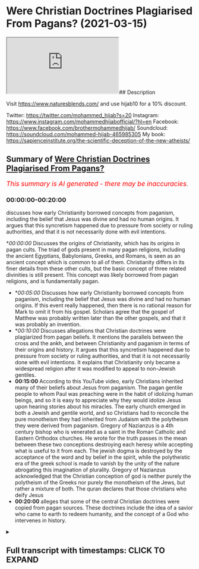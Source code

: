 # Were Christian Doctrines Plagiarised From Pagans? (2021-03-15)

<iframe loading='lazy' allow='autoplay' src='https://www.youtube.com/embed/Y_etzz56iW0'></iframe>## Description

Visit https://www.naturesblends.com/ and use hijab10 for a 10% discount. 

Twitter: https://twitter.com/mohammed_hijab?s=20
Instagram: https://www.instagram.com/mohammedhijabofficial/?hl=en
Facebook: https://www.facebook.com/brothermohammedhijab/
Soundcloud: https://soundcloud.com/mohammed-hijab-465985305
My book: https://sapienceinstitute.org/the-scientific-deception-of-the-new-atheists/

## Summary of [Were Christian Doctrines Plagiarised From Pagans?](https://www.youtube.com/watch?v=Y_etzz56iW0)


*<span style="color:red; font-size:125%">This summary is AI generated - there may be inaccuracies</span>. [](/)*

### <a onclick="modifyYTiframeseektime('0')">00:00:00-00:20:00</a>

 discusses how early Christianity borrowed concepts from paganism, including the belief that Jesus was divine and had no human origins. It argues that this syncretism happened due to pressure from society or ruling authorities, and that it is not necessarily done with evil intentions.

**<a onclick="modifyYTiframeseektime('0')">00:00:00</a>* Discusses the origins of Christianity, which has its origins in pagan cults. The triad of gods present in many pagan religions, including the ancient Egyptians, Babylonians, Greeks, and Romans, is seen as an ancient concept which is common to all of them. Christianity differs in its finer details from these other cults, but the basic concept of three related divinities is still present. This concept was likely borrowed from pagan religions, and is fundamentally pagan.
* **<a onclick="modifyYTiframeseektime('300')">00:05:00</a>* Discusses how early Christianity borrowed concepts from paganism, including the belief that Jesus was divine and had no human origins. If this event really happened, then there is no rational reason for Mark to omit it from his gospel. Scholars agree that the gospel of Matthew was probably written later than the other gospels, and that it was probably an invention.
* **<a onclick="modifyYTiframeseektime('600')">00:10:00</a>* Discusses allegations that Christian doctrines were plagiarized from pagan beliefs. It mentions the parallels between the cross and the ankh, and between Christianity and paganism in terms of their origins and history. It argues that this syncretism happened due to pressure from society or ruling authorities, and that it is not necessarily done with evil intentions. It explains that Christianity only became a widespread religion after it was modified to appeal to non-Jewish gentiles.
* **<a onclick="modifyYTiframeseektime('900')">00:15:00</a>** According to this YouTube video, early Christians inherited many of their beliefs about Jesus from paganism. The pagan gentile people to whom Paul was preaching were in the habit of idolizing human beings, and so it is easy to appreciate why they would idolize Jesus upon hearing stories about his miracles. The early church emerged in both a Jewish and gentile world, and so Christians had to reconcile the pure monotheism they had inherited from Judaism with the polytheism they were derived from paganism. Gregory of Nazianzus is a 4th century bishop who is venerated as a saint in the Roman Catholic and Eastern Orthodox churches. He wrote for the truth passes in the mean between these two conceptions destroying each heresy while accepting what is useful to it from each. The jewish dogma is destroyed by the acceptance of the word and by belief in the spirit, while the polytheistic era of the greek school is made to vanish by the unity of the nature abrogating this imagination of plurality. Gregory of Nazianzus acknowledged that the Christian conception of god is neither purely the polytheism of the Greeks nor purely the monotheism of the Jews, but rather a mixture of both. The quran declares that those christians who deify Jesus
* **<a onclick="modifyYTiframeseektime('1200')">00:20:00</a>**  alleges that some of the central Christian doctrines were copied from pagan sources. These doctrines include the idea of a savior who came to earth to redeem humanity, and the concept of a God who intervenes in history.

<details><summary><h2>Full transcript with timestamps: CLICK TO EXPAND</h2></summary>

<a onclick="modifyYTiframeseektime('4')">0:00:04</a> judaism  
<a onclick="modifyYTiframeseektime('5')">0:00:05</a> christianity and islam are typically  
<a onclick="modifyYTiframeseektime('7')">0:00:07</a> grouped together  
<a onclick="modifyYTiframeseektime('8')">0:00:08</a> under the same umbrella of abrahamic  
<a onclick="modifyYTiframeseektime('10')">0:00:10</a> religion  
<a onclick="modifyYTiframeseektime('11')">0:00:11</a> this video is going to show that far  
<a onclick="modifyYTiframeseektime('14')">0:00:14</a> from being a religion in the  
<a onclick="modifyYTiframeseektime('15')">0:00:15</a> monotheistic lineage of  
<a onclick="modifyYTiframeseektime('16')">0:00:16</a> abraham christianity in fact has its  
<a onclick="modifyYTiframeseektime('19')">0:00:19</a> origin in pagan cults  
<a onclick="modifyYTiframeseektime('26')">0:00:26</a> christianity has the doctrine of the  
<a onclick="modifyYTiframeseektime('28')">0:00:28</a> trinity in which god  
<a onclick="modifyYTiframeseektime('30')">0:00:30</a> is said to manifest as three persons the  
<a onclick="modifyYTiframeseektime('32')">0:00:32</a> father  
<a onclick="modifyYTiframeseektime('33')">0:00:33</a> son and holy spirit let's compare this  
<a onclick="modifyYTiframeseektime('37')">0:00:37</a> concept  
<a onclick="modifyYTiframeseektime('38')">0:00:38</a> of three related divinities to different  
<a onclick="modifyYTiframeseektime('40')">0:00:40</a> pagan religions  
<a onclick="modifyYTiframeseektime('42')">0:00:42</a> the ancient egyptians had the trinity of  
<a onclick="modifyYTiframeseektime('44')">0:00:44</a> our moon  
<a onclick="modifyYTiframeseektime('45')">0:00:45</a> ray antar an egyptian hymn reads  
<a onclick="modifyYTiframeseektime('48')">0:00:48</a> all gods are three our moon ray antar  
<a onclick="modifyYTiframeseektime('55')">0:00:55</a> babylonians worship the trinity of nana  
<a onclick="modifyYTiframeseektime('58')">0:00:58</a> shamash and ishtar  
<a onclick="modifyYTiframeseektime('62')">0:01:02</a> hinduism has the concept of trimurti  
<a onclick="modifyYTiframeseektime('65')">0:01:05</a> in which the supreme god brahman is said  
<a onclick="modifyYTiframeseektime('68')">0:01:08</a> to manifest as the three forms  
<a onclick="modifyYTiframeseektime('70')">0:01:10</a> brahma vishnu and shiva the hindu text  
<a onclick="modifyYTiframeseektime('74')">0:01:14</a> padma purana states he who is the  
<a onclick="modifyYTiframeseektime('77')">0:01:17</a> eternal god  
<a onclick="modifyYTiframeseektime('78')">0:01:18</a> became the three gods brahma vishnu and  
<a onclick="modifyYTiframeseektime('81')">0:01:21</a> shiva  
<a onclick="modifyYTiframeseektime('84')">0:01:24</a> the greeks had the goddess hekate whom  
<a onclick="modifyYTiframeseektime('86')">0:01:26</a> they described as  
<a onclick="modifyYTiframeseektime('88')">0:01:28</a> triple headed and goddess of the triple  
<a onclick="modifyYTiframeseektime('90')">0:01:30</a> ways  
<a onclick="modifyYTiframeseektime('93')">0:01:33</a> the romans venerated diana as diva  
<a onclick="modifyYTiframeseektime('96')">0:01:36</a> triformis  
<a onclick="modifyYTiframeseektime('96')">0:01:36</a> which means three formed a roman poet  
<a onclick="modifyYTiframeseektime('100')">0:01:40</a> wrote  
<a onclick="modifyYTiframeseektime('101')">0:01:41</a> all three formed goddess to thee i  
<a onclick="modifyYTiframeseektime('103')">0:01:43</a> dedicate the pine tree  
<a onclick="modifyYTiframeseektime('107')">0:01:47</a> northwestern european tribes worshiped a  
<a onclick="modifyYTiframeseektime('110')">0:01:50</a> group of three female deities  
<a onclick="modifyYTiframeseektime('112')">0:01:52</a> known as matrone which means matrons  
<a onclick="modifyYTiframeseektime('115')">0:01:55</a> [Music]  
<a onclick="modifyYTiframeseektime('117')">0:01:57</a> persians had the triad ahura mazda  
<a onclick="modifyYTiframeseektime('120')">0:02:00</a> mithra  
<a onclick="modifyYTiframeseektime('120')">0:02:00</a> and anahita an ancient royal inscription  
<a onclick="modifyYTiframeseektime('123')">0:02:03</a> reads  
<a onclick="modifyYTiframeseektime('124')">0:02:04</a> may ahura mazda anahita and mithra  
<a onclick="modifyYTiframeseektime('128')">0:02:08</a> protect me and my building against evil  
<a onclick="modifyYTiframeseektime('133')">0:02:13</a> we can see that this concept of three  
<a onclick="modifyYTiframeseektime('135')">0:02:15</a> related divinities  
<a onclick="modifyYTiframeseektime('136')">0:02:16</a> is an ancient phenomenon which has been  
<a onclick="modifyYTiframeseektime('138')">0:02:18</a> present in different pagan religions  
<a onclick="modifyYTiframeseektime('140')">0:02:20</a> throughout the world it's important to  
<a onclick="modifyYTiframeseektime('142')">0:02:22</a> point out  
<a onclick="modifyYTiframeseektime('143')">0:02:23</a> that the christian trinity differs in  
<a onclick="modifyYTiframeseektime('145')">0:02:25</a> its finer details when compared to these  
<a onclick="modifyYTiframeseektime('148')">0:02:28</a> other cults  
<a onclick="modifyYTiframeseektime('149')">0:02:29</a> however this basic concept of three  
<a onclick="modifyYTiframeseektime('152')">0:02:32</a> related divinities  
<a onclick="modifyYTiframeseektime('153')">0:02:33</a> is common to all of them and is  
<a onclick="modifyYTiframeseektime('155')">0:02:35</a> fundamentally pagan  
<a onclick="modifyYTiframeseektime('157')">0:02:37</a> the greek philosopher aristotle had this  
<a onclick="modifyYTiframeseektime('159')">0:02:39</a> to say  
<a onclick="modifyYTiframeseektime('160')">0:02:40</a> about the mystical significance of the  
<a onclick="modifyYTiframeseektime('162')">0:02:42</a> number three  
<a onclick="modifyYTiframeseektime('164')">0:02:44</a> just as the pythagoreans say the whole  
<a onclick="modifyYTiframeseektime('166')">0:02:46</a> and all things are delimited by the  
<a onclick="modifyYTiframeseektime('168')">0:02:48</a> three  
<a onclick="modifyYTiframeseektime('169')">0:02:49</a> for end middle and beginning have the  
<a onclick="modifyYTiframeseektime('171')">0:02:51</a> number of the whole  
<a onclick="modifyYTiframeseektime('172')">0:02:52</a> which is that of the triad wherefore we  
<a onclick="modifyYTiframeseektime('175')">0:02:55</a> use this number  
<a onclick="modifyYTiframeseektime('176')">0:02:56</a> also in the worship of the gods taking  
<a onclick="modifyYTiframeseektime('178')">0:02:58</a> it from nature  
<a onclick="modifyYTiframeseektime('179')">0:02:59</a> as a law of it  
<a onclick="modifyYTiframeseektime('185')">0:03:05</a> in christianity jesus is the incarnate  
<a onclick="modifyYTiframeseektime('188')">0:03:08</a> son of god  
<a onclick="modifyYTiframeseektime('189')">0:03:09</a> who is said to possess two natures one  
<a onclick="modifyYTiframeseektime('191')">0:03:11</a> divine  
<a onclick="modifyYTiframeseektime('192')">0:03:12</a> and one human this idea of a god man  
<a onclick="modifyYTiframeseektime('195')">0:03:15</a> hybrid  
<a onclick="modifyYTiframeseektime('195')">0:03:15</a> is fundamentally pagan greco-roman  
<a onclick="modifyYTiframeseektime('198')">0:03:18</a> religions  
<a onclick="modifyYTiframeseektime('199')">0:03:19</a> were filled with tales of gods  
<a onclick="modifyYTiframeseektime('201')">0:03:21</a> procreating with human women  
<a onclick="modifyYTiframeseektime('203')">0:03:23</a> and begetting god men for example the  
<a onclick="modifyYTiframeseektime('206')">0:03:26</a> chief god in the greek pantheon  
<a onclick="modifyYTiframeseektime('208')">0:03:28</a> zeus visited the human woman danae  
<a onclick="modifyYTiframeseektime('211')">0:03:31</a> in the form of golden reign and fathered  
<a onclick="modifyYTiframeseektime('214')">0:03:34</a> perseus  
<a onclick="modifyYTiframeseektime('214')">0:03:34</a> a god-man hercules also the son of zeus  
<a onclick="modifyYTiframeseektime('219')">0:03:39</a> is another example of a god-man the new  
<a onclick="modifyYTiframeseektime('222')">0:03:42</a> testament states  
<a onclick="modifyYTiframeseektime('223')">0:03:43</a> that the role of the incarnate son of  
<a onclick="modifyYTiframeseektime('225')">0:03:45</a> god is to be the savior of mankind  
<a onclick="modifyYTiframeseektime('228')">0:03:48</a> the father has sent his son to be the  
<a onclick="modifyYTiframeseektime('230')">0:03:50</a> savior of the world  
<a onclick="modifyYTiframeseektime('232')">0:03:52</a> the belief that gods became incarnate as  
<a onclick="modifyYTiframeseektime('234')">0:03:54</a> men  
<a onclick="modifyYTiframeseektime('235')">0:03:55</a> and acted as universal saviors was also  
<a onclick="modifyYTiframeseektime('238')">0:03:58</a> common in paganism perhaps the best  
<a onclick="modifyYTiframeseektime('240')">0:04:00</a> known example  
<a onclick="modifyYTiframeseektime('241')">0:04:01</a> is the roman dictator julius caesar  
<a onclick="modifyYTiframeseektime('245')">0:04:05</a> an ancient inscription has this to say  
<a onclick="modifyYTiframeseektime('247')">0:04:07</a> about him  
<a onclick="modifyYTiframeseektime('248')">0:04:08</a> descendant of aries and aphrodite the  
<a onclick="modifyYTiframeseektime('251')">0:04:11</a> god who has become manifest  
<a onclick="modifyYTiframeseektime('253')">0:04:13</a> and universal savior of human life here  
<a onclick="modifyYTiframeseektime('256')">0:04:16</a> julius caesar is said to be a  
<a onclick="modifyYTiframeseektime('258')">0:04:18</a> manifestation of the gods  
<a onclick="modifyYTiframeseektime('259')">0:04:19</a> and the savior of mankind another direct  
<a onclick="modifyYTiframeseektime('262')">0:04:22</a> parallel can be found in the gospel of  
<a onclick="modifyYTiframeseektime('264')">0:04:24</a> mark  
<a onclick="modifyYTiframeseektime('265')">0:04:25</a> the beginning of the good news about  
<a onclick="modifyYTiframeseektime('267')">0:04:27</a> jesus the messiah  
<a onclick="modifyYTiframeseektime('268')">0:04:28</a> the son of god this statement that jesus  
<a onclick="modifyYTiframeseektime('271')">0:04:31</a> the son of god  
<a onclick="modifyYTiframeseektime('272')">0:04:32</a> is the beginning of the good news is  
<a onclick="modifyYTiframeseektime('274')">0:04:34</a> also mirrored by another roman dictator  
<a onclick="modifyYTiframeseektime('276')">0:04:36</a> augustus  
<a onclick="modifyYTiframeseektime('278')">0:04:38</a> the birthday of the god has been for the  
<a onclick="modifyYTiframeseektime('280')">0:04:40</a> whole world the beginning of good news  
<a onclick="modifyYTiframeseektime('283')">0:04:43</a> concerning him the concept of a human  
<a onclick="modifyYTiframeseektime('286')">0:04:46</a> being  
<a onclick="modifyYTiframeseektime('287')">0:04:47</a> who is a divine son of god the savior of  
<a onclick="modifyYTiframeseektime('289')">0:04:49</a> mankind  
<a onclick="modifyYTiframeseektime('290')">0:04:50</a> and good news was a sort of template  
<a onclick="modifyYTiframeseektime('293')">0:04:53</a> that was applied to people of great  
<a onclick="modifyYTiframeseektime('294')">0:04:54</a> power and authority  
<a onclick="modifyYTiframeseektime('296')">0:04:56</a> we've seen that the history of paganism  
<a onclick="modifyYTiframeseektime('298')">0:04:58</a> is littered with such examples  
<a onclick="modifyYTiframeseektime('300')">0:05:00</a> and the christian conception of jesus  
<a onclick="modifyYTiframeseektime('302')">0:05:02</a> was just another incarnate god  
<a onclick="modifyYTiframeseektime('304')">0:05:04</a> in a long line of incarnate gods that  
<a onclick="modifyYTiframeseektime('306')">0:05:06</a> had preceded him  
<a onclick="modifyYTiframeseektime('308')">0:05:08</a> the early christian apologist justin  
<a onclick="modifyYTiframeseektime('310')">0:05:10</a> martyr considered a saint in the  
<a onclick="modifyYTiframeseektime('312')">0:05:12</a> catholic church  
<a onclick="modifyYTiframeseektime('313')">0:05:13</a> admitted that christianity had borrowed  
<a onclick="modifyYTiframeseektime('316')">0:05:16</a> its concept of divine sonship from  
<a onclick="modifyYTiframeseektime('318')">0:05:18</a> pagans  
<a onclick="modifyYTiframeseektime('319')">0:05:19</a> when we say that the word jesus christ  
<a onclick="modifyYTiframeseektime('322')">0:05:22</a> the firstborn of god  
<a onclick="modifyYTiframeseektime('324')">0:05:24</a> was produced without sexual union and  
<a onclick="modifyYTiframeseektime('326')">0:05:26</a> that he was crucified  
<a onclick="modifyYTiframeseektime('328')">0:05:28</a> and died and rose again and ascended to  
<a onclick="modifyYTiframeseektime('330')">0:05:30</a> heaven  
<a onclick="modifyYTiframeseektime('331')">0:05:31</a> we propound nothing new or different  
<a onclick="modifyYTiframeseektime('334')">0:05:34</a> from what you pagans believe  
<a onclick="modifyYTiframeseektime('336')">0:05:36</a> regarding those whom you consider sons  
<a onclick="modifyYTiframeseektime('338')">0:05:38</a> of jupiter  
<a onclick="modifyYTiframeseektime('345')">0:05:45</a> the gospel of matthew states that jesus  
<a onclick="modifyYTiframeseektime('348')">0:05:48</a> foretold he would die  
<a onclick="modifyYTiframeseektime('349')">0:05:49</a> and rise again after a period of three  
<a onclick="modifyYTiframeseektime('352')">0:05:52</a> days and three nights  
<a onclick="modifyYTiframeseektime('354')">0:05:54</a> for as jonah was three days and three  
<a onclick="modifyYTiframeseektime('356')">0:05:56</a> nights in the belly of a huge fish  
<a onclick="modifyYTiframeseektime('359')">0:05:59</a> saw the son of man will be three days  
<a onclick="modifyYTiframeseektime('361')">0:06:01</a> and three nights in the heart of the  
<a onclick="modifyYTiframeseektime('363')">0:06:03</a> earth  
<a onclick="modifyYTiframeseektime('364')">0:06:04</a> very early on churches taught that  
<a onclick="modifyYTiframeseektime('367')">0:06:07</a> during his three-day  
<a onclick="modifyYTiframeseektime('368')">0:06:08</a> and three-night absence jesus descended  
<a onclick="modifyYTiframeseektime('370')">0:06:10</a> into hell  
<a onclick="modifyYTiframeseektime('371')">0:06:11</a> the apostles creed is an early statement  
<a onclick="modifyYTiframeseektime('374')">0:06:14</a> of christian belief  
<a onclick="modifyYTiframeseektime('375')">0:06:15</a> it states i believe in jesus christ  
<a onclick="modifyYTiframeseektime('378')">0:06:18</a> his only son our lord was crucified  
<a onclick="modifyYTiframeseektime('381')">0:06:21</a> died and was buried he descended into  
<a onclick="modifyYTiframeseektime('384')">0:06:24</a> hell  
<a onclick="modifyYTiframeseektime('384')">0:06:24</a> the third day he arose again from the  
<a onclick="modifyYTiframeseektime('386')">0:06:26</a> dead  
<a onclick="modifyYTiframeseektime('387')">0:06:27</a> these beliefs mirror an ancient sumerian  
<a onclick="modifyYTiframeseektime('390')">0:06:30</a> myth  
<a onclick="modifyYTiframeseektime('391')">0:06:31</a> about the goddess inanna which states  
<a onclick="modifyYTiframeseektime('394')">0:06:34</a> from the great heaven inanna set her  
<a onclick="modifyYTiframeseektime('396')">0:06:36</a> mind on the great below  
<a onclick="modifyYTiframeseektime('398')">0:06:38</a> inanna abandoned heaven abandoned earth  
<a onclick="modifyYTiframeseektime('400')">0:06:40</a> and ascended to the underworld  
<a onclick="modifyYTiframeseektime('402')">0:06:42</a> after three days and three nights had  
<a onclick="modifyYTiframeseektime('404')">0:06:44</a> passed thusla inanna arise the gospel of  
<a onclick="modifyYTiframeseektime('408')">0:06:48</a> matthew  
<a onclick="modifyYTiframeseektime('409')">0:06:49</a> also tells us that something  
<a onclick="modifyYTiframeseektime('410')">0:06:50</a> extraordinary happened when jesus died  
<a onclick="modifyYTiframeseektime('414')">0:06:54</a> at that moment the curtain of the temple  
<a onclick="modifyYTiframeseektime('416')">0:06:56</a> was torn in two  
<a onclick="modifyYTiframeseektime('418')">0:06:58</a> from top to bottom the earth shook the  
<a onclick="modifyYTiframeseektime('420')">0:07:00</a> rocks split  
<a onclick="modifyYTiframeseektime('422')">0:07:02</a> and the tombs broke open the bodies of  
<a onclick="modifyYTiframeseektime('425')">0:07:05</a> many holy people who had died  
<a onclick="modifyYTiframeseektime('426')">0:07:06</a> were raised to life they came out of the  
<a onclick="modifyYTiframeseektime('429')">0:07:09</a> tombs  
<a onclick="modifyYTiframeseektime('430')">0:07:10</a> after jesus's resurrection and went into  
<a onclick="modifyYTiframeseektime('432')">0:07:12</a> the holy city and appeared to many  
<a onclick="modifyYTiframeseektime('434')">0:07:14</a> people  
<a onclick="modifyYTiframeseektime('436')">0:07:16</a> now none of the other gospels mention  
<a onclick="modifyYTiframeseektime('438')">0:07:18</a> this astonishing  
<a onclick="modifyYTiframeseektime('439')">0:07:19</a> incident of the walking dead only  
<a onclick="modifyYTiframeseektime('441')">0:07:21</a> matthew reports it  
<a onclick="modifyYTiframeseektime('443')">0:07:23</a> let's compare the accounts of matthew  
<a onclick="modifyYTiframeseektime('445')">0:07:25</a> and mark regarding the death of jesus  
<a onclick="modifyYTiframeseektime('447')">0:07:27</a> notice that even though mark's account  
<a onclick="modifyYTiframeseektime('450')">0:07:30</a> is virtually identical to that of  
<a onclick="modifyYTiframeseektime('451')">0:07:31</a> matthew  
<a onclick="modifyYTiframeseektime('452')">0:07:32</a> mark does not mention the rising of the  
<a onclick="modifyYTiframeseektime('454')">0:07:34</a> dead saints  
<a onclick="modifyYTiframeseektime('455')">0:07:35</a> if such a miraculous event really  
<a onclick="modifyYTiframeseektime('458')">0:07:38</a> happened then there will be no  
<a onclick="modifyYTiframeseektime('459')">0:07:39</a> rational reason for mark to omit it from  
<a onclick="modifyYTiframeseektime('462')">0:07:42</a> his gospel  
<a onclick="modifyYTiframeseektime('463')">0:07:43</a> consider that the apostle paul had the  
<a onclick="modifyYTiframeseektime('465')">0:07:45</a> perfect opportunity  
<a onclick="modifyYTiframeseektime('467')">0:07:47</a> to mention this story when he was  
<a onclick="modifyYTiframeseektime('468')">0:07:48</a> preaching to an audience that was  
<a onclick="modifyYTiframeseektime('470')">0:07:50</a> skeptical about life after death  
<a onclick="modifyYTiframeseektime('473')">0:07:53</a> but if it is preached that christ has  
<a onclick="modifyYTiframeseektime('475')">0:07:55</a> been raised from the dead  
<a onclick="modifyYTiframeseektime('476')">0:07:56</a> how can some of you say that there is no  
<a onclick="modifyYTiframeseektime('478')">0:07:58</a> resurrection of the dead  
<a onclick="modifyYTiframeseektime('480')">0:08:00</a> paul could have easily proven that there  
<a onclick="modifyYTiframeseektime('482')">0:08:02</a> is life after death  
<a onclick="modifyYTiframeseektime('484')">0:08:04</a> by mentioning the numerous resurrections  
<a onclick="modifyYTiframeseektime('486')">0:08:06</a> that took place when the dead saints  
<a onclick="modifyYTiframeseektime('487')">0:08:07</a> walked the streets of jerusalem  
<a onclick="modifyYTiframeseektime('490')">0:08:10</a> he did not mention anything about such  
<a onclick="modifyYTiframeseektime('492')">0:08:12</a> an event because it never happened  
<a onclick="modifyYTiframeseektime('494')">0:08:14</a> flavius josephus was a first century  
<a onclick="modifyYTiframeseektime('496')">0:08:16</a> historian who was born in jerusalem  
<a onclick="modifyYTiframeseektime('499')">0:08:19</a> even though he was a prolific writer and  
<a onclick="modifyYTiframeseektime('501')">0:08:21</a> documented much about the city  
<a onclick="modifyYTiframeseektime('503')">0:08:23</a> he also failed to mention anything about  
<a onclick="modifyYTiframeseektime('505')">0:08:25</a> this most public of miracles  
<a onclick="modifyYTiframeseektime('507')">0:08:27</a> even conservative christian scholarship  
<a onclick="modifyYTiframeseektime('510')">0:08:30</a> rejects the historicity of this event  
<a onclick="modifyYTiframeseektime('512')">0:08:32</a> the new testament scholar mike lacona  
<a onclick="modifyYTiframeseektime('514')">0:08:34</a> stated that this story is a strange  
<a onclick="modifyYTiframeseektime('516')">0:08:36</a> report  
<a onclick="modifyYTiframeseektime('517')">0:08:37</a> and literary special effects the  
<a onclick="modifyYTiframeseektime('520')">0:08:40</a> theologian  
<a onclick="modifyYTiframeseektime('520')">0:08:40</a> william lane craig stated that probably  
<a onclick="modifyYTiframeseektime('523')">0:08:43</a> only a few  
<a onclick="modifyYTiframeseektime('524')">0:08:44</a> conservative scholars would treat the  
<a onclick="modifyYTiframeseektime('526')">0:08:46</a> story as historical  
<a onclick="modifyYTiframeseektime('528')">0:08:48</a> if matthew's story of the walking dead  
<a onclick="modifyYTiframeseektime('530')">0:08:50</a> is an invention  
<a onclick="modifyYTiframeseektime('531')">0:08:51</a> then from where did he get his  
<a onclick="modifyYTiframeseektime('533')">0:08:53</a> inspiration for such a tale  
<a onclick="modifyYTiframeseektime('535')">0:08:55</a> it just happens to be present among  
<a onclick="modifyYTiframeseektime('537')">0:08:57</a> pagan cultures  
<a onclick="modifyYTiframeseektime('538')">0:08:58</a> the ancient greeks celebrated a  
<a onclick="modifyYTiframeseektime('540')">0:09:00</a> three-day festival  
<a onclick="modifyYTiframeseektime('541')">0:09:01</a> known as anthesteria during which it was  
<a onclick="modifyYTiframeseektime('544')">0:09:04</a> believed  
<a onclick="modifyYTiframeseektime('545')">0:09:05</a> that the dead came back to life and  
<a onclick="modifyYTiframeseektime('547')">0:09:07</a> walked among the living in the cities  
<a onclick="modifyYTiframeseektime('549')">0:09:09</a> the roman poet virgil wrote that when  
<a onclick="modifyYTiframeseektime('551')">0:09:11</a> julius caesar was assassinated  
<a onclick="modifyYTiframeseektime('554')">0:09:14</a> phantoms of an earthly power were seen  
<a onclick="modifyYTiframeseektime('556')">0:09:16</a> in the falling darkness  
<a onclick="modifyYTiframeseektime('565')">0:09:25</a> the gospel of john narrates to us the  
<a onclick="modifyYTiframeseektime('567')">0:09:27</a> following conversation between jesus and  
<a onclick="modifyYTiframeseektime('570')">0:09:30</a> his disciples  
<a onclick="modifyYTiframeseektime('571')">0:09:31</a> this bread is my flesh which i will give  
<a onclick="modifyYTiframeseektime('573')">0:09:33</a> for the life of the world  
<a onclick="modifyYTiframeseektime('575')">0:09:35</a> whoever eats my flesh and drinks my  
<a onclick="modifyYTiframeseektime('577')">0:09:37</a> blood has eternal life  
<a onclick="modifyYTiframeseektime('579')">0:09:39</a> and i will raise them up at the last day  
<a onclick="modifyYTiframeseektime('581')">0:09:41</a> for my flesh is real food and my blood  
<a onclick="modifyYTiframeseektime('583')">0:09:43</a> is real drink  
<a onclick="modifyYTiframeseektime('584')">0:09:44</a> whoever eats my flesh and drinks my  
<a onclick="modifyYTiframeseektime('586')">0:09:46</a> blood remains in me  
<a onclick="modifyYTiframeseektime('588')">0:09:48</a> and i in them here jesus instituted the  
<a onclick="modifyYTiframeseektime('591')">0:09:51</a> ritualistic consumption of bread and  
<a onclick="modifyYTiframeseektime('593')">0:09:53</a> wine  
<a onclick="modifyYTiframeseektime('594')">0:09:54</a> said to represent his flesh and blood  
<a onclick="modifyYTiframeseektime('597')">0:09:57</a> note the great importance that is placed  
<a onclick="modifyYTiframeseektime('599')">0:09:59</a> on the ritual  
<a onclick="modifyYTiframeseektime('600')">0:10:00</a> it was claimed to bestow eternal life  
<a onclick="modifyYTiframeseektime('602')">0:10:02</a> all of this has precedent  
<a onclick="modifyYTiframeseektime('604')">0:10:04</a> in the ancient egyptian cult of osiris  
<a onclick="modifyYTiframeseektime('607')">0:10:07</a> osiris was believed to be the god of the  
<a onclick="modifyYTiframeseektime('609')">0:10:09</a> dead and the god of resurrection  
<a onclick="modifyYTiframeseektime('612')">0:10:12</a> the body of osiris was represented by  
<a onclick="modifyYTiframeseektime('614')">0:10:14</a> bread the valley gives you bread from  
<a onclick="modifyYTiframeseektime('616')">0:10:16</a> the burial of her father osiris  
<a onclick="modifyYTiframeseektime('618')">0:10:18</a> your loaves are osiris the blood of  
<a onclick="modifyYTiframeseektime('621')">0:10:21</a> osiris was represented by wine  
<a onclick="modifyYTiframeseektime('623')">0:10:23</a> my blood is drunk even my redness you  
<a onclick="modifyYTiframeseektime('626')">0:10:26</a> are wine you are not wine  
<a onclick="modifyYTiframeseektime('628')">0:10:28</a> but the guts of osiris the ritualistic  
<a onclick="modifyYTiframeseektime('632')">0:10:32</a> consumption  
<a onclick="modifyYTiframeseektime('632')">0:10:32</a> of osiris in the form of bread and wine  
<a onclick="modifyYTiframeseektime('635')">0:10:35</a> was believed to allow one to partake in  
<a onclick="modifyYTiframeseektime('637')">0:10:37</a> the nature of osiris and be granted life  
<a onclick="modifyYTiframeseektime('640')">0:10:40</a> your eyes are opened by the earth your  
<a onclick="modifyYTiframeseektime('642')">0:10:42</a> limbs are gathered  
<a onclick="modifyYTiframeseektime('644')">0:10:44</a> raise yourself up when the great bread  
<a onclick="modifyYTiframeseektime('646')">0:10:46</a> and this wine like water  
<a onclick="modifyYTiframeseektime('648')">0:10:48</a> were given to him the bread and wine  
<a onclick="modifyYTiframeseektime('651')">0:10:51</a> ritual is performed in churches to the  
<a onclick="modifyYTiframeseektime('653')">0:10:53</a> present day  
<a onclick="modifyYTiframeseektime('654')">0:10:54</a> as a way of commemorating jesus  
<a onclick="modifyYTiframeseektime('656')">0:10:56</a> resurrection back to life  
<a onclick="modifyYTiframeseektime('657')">0:10:57</a> in christianity the symbol of the  
<a onclick="modifyYTiframeseektime('659')">0:10:59</a> resurrection is the cross  
<a onclick="modifyYTiframeseektime('661')">0:11:01</a> most christians assume that its design  
<a onclick="modifyYTiframeseektime('663')">0:11:03</a> is based on the t-shaped roman torture  
<a onclick="modifyYTiframeseektime('666')">0:11:06</a> instrument  
<a onclick="modifyYTiframeseektime('667')">0:11:07</a> however the bible itself does not  
<a onclick="modifyYTiframeseektime('669')">0:11:09</a> precisely describe  
<a onclick="modifyYTiframeseektime('671')">0:11:11</a> the shape of the cross it merely states  
<a onclick="modifyYTiframeseektime('673')">0:11:13</a> it was made of wood  
<a onclick="modifyYTiframeseektime('674')">0:11:14</a> or timber you may be wondering where its  
<a onclick="modifyYTiframeseektime('677')">0:11:17</a> design  
<a onclick="modifyYTiframeseektime('677')">0:11:17</a> originated from like the bread and wine  
<a onclick="modifyYTiframeseektime('680')">0:11:20</a> eating ritual  
<a onclick="modifyYTiframeseektime('681')">0:11:21</a> the cross also happens to have a  
<a onclick="modifyYTiframeseektime('683')">0:11:23</a> parallel in ancient egyptian religion  
<a onclick="modifyYTiframeseektime('686')">0:11:26</a> compare the christian cross to the  
<a onclick="modifyYTiframeseektime('688')">0:11:28</a> egyptian ankh  
<a onclick="modifyYTiframeseektime('689')">0:11:29</a> their resemblance is not just in shape  
<a onclick="modifyYTiframeseektime('692')">0:11:32</a> but also in meaning  
<a onclick="modifyYTiframeseektime('693')">0:11:33</a> as egyptian hieroglyphics use the symbol  
<a onclick="modifyYTiframeseektime('695')">0:11:35</a> to represent the word for life  
<a onclick="modifyYTiframeseektime('697')">0:11:37</a> here the egyptian god horus is bringing  
<a onclick="modifyYTiframeseektime('700')">0:11:40</a> a dead pharaoh back to life using the  
<a onclick="modifyYTiframeseektime('702')">0:11:42</a> ankh  
<a onclick="modifyYTiframeseektime('703')">0:11:43</a> we can see that the ankh and christian  
<a onclick="modifyYTiframeseektime('705')">0:11:45</a> cross are both linked to resurrection  
<a onclick="modifyYTiframeseektime('708')">0:11:48</a> the early christian historian socrates  
<a onclick="modifyYTiframeseektime('710')">0:11:50</a> scholasticus  
<a onclick="modifyYTiframeseektime('712')">0:11:52</a> recorded a fascinating argument between  
<a onclick="modifyYTiframeseektime('714')">0:11:54</a> christians and egyptian pagans  
<a onclick="modifyYTiframeseektime('716')">0:11:56</a> who both laid claim to the cross when  
<a onclick="modifyYTiframeseektime('719')">0:11:59</a> the temple of serapis was torn down  
<a onclick="modifyYTiframeseektime('721')">0:12:01</a> and laid bare they were found in it  
<a onclick="modifyYTiframeseektime('723')">0:12:03</a> engraven on stones  
<a onclick="modifyYTiframeseektime('725')">0:12:05</a> certain characters which they call  
<a onclick="modifyYTiframeseektime('727')">0:12:07</a> hieroglyphics having the forms of  
<a onclick="modifyYTiframeseektime('729')">0:12:09</a> crosses  
<a onclick="modifyYTiframeseektime('730')">0:12:10</a> both the christians and pagans on seeing  
<a onclick="modifyYTiframeseektime('732')">0:12:12</a> them  
<a onclick="modifyYTiframeseektime('733')">0:12:13</a> appropriated and applied them to their  
<a onclick="modifyYTiframeseektime('735')">0:12:15</a> respective religions  
<a onclick="modifyYTiframeseektime('736')">0:12:16</a> for the christians claimed this  
<a onclick="modifyYTiframeseektime('738')">0:12:18</a> character as peculiarly  
<a onclick="modifyYTiframeseektime('740')">0:12:20</a> theirs but the pagans allege that it  
<a onclick="modifyYTiframeseektime('742')">0:12:22</a> might a pertain  
<a onclick="modifyYTiframeseektime('743')">0:12:23</a> to christ and serapis in common  
<a onclick="modifyYTiframeseektime('745')">0:12:25</a> [Music]  
<a onclick="modifyYTiframeseektime('753')">0:12:33</a> just how did the original message of  
<a onclick="modifyYTiframeseektime('755')">0:12:35</a> jesus transform  
<a onclick="modifyYTiframeseektime('756')">0:12:36</a> from the pure monotheism of the old  
<a onclick="modifyYTiframeseektime('758')">0:12:38</a> testament into the paganistic  
<a onclick="modifyYTiframeseektime('760')">0:12:40</a> religion of christianity today did early  
<a onclick="modifyYTiframeseektime('763')">0:12:43</a> christians get together  
<a onclick="modifyYTiframeseektime('765')">0:12:45</a> and agree upon a secret agenda to  
<a onclick="modifyYTiframeseektime('767')">0:12:47</a> corrupt the religion  
<a onclick="modifyYTiframeseektime('768')">0:12:48</a> and the masses just went along with it  
<a onclick="modifyYTiframeseektime('771')">0:12:51</a> there is no need to resort to conspiracy  
<a onclick="modifyYTiframeseektime('773')">0:12:53</a> theories to understand what actually  
<a onclick="modifyYTiframeseektime('774')">0:12:54</a> happened  
<a onclick="modifyYTiframeseektime('776')">0:12:56</a> when there are multiple ideologies in a  
<a onclick="modifyYTiframeseektime('778')">0:12:58</a> geographic area  
<a onclick="modifyYTiframeseektime('779')">0:12:59</a> you often find that there is an exchange  
<a onclick="modifyYTiframeseektime('781')">0:13:01</a> of ideas  
<a onclick="modifyYTiframeseektime('782')">0:13:02</a> with the dominant ideology prevailing in  
<a onclick="modifyYTiframeseektime('784')">0:13:04</a> the exchange this is known as syncretism  
<a onclick="modifyYTiframeseektime('788')">0:13:08</a> the people who allow changes to creep  
<a onclick="modifyYTiframeseektime('790')">0:13:10</a> into a religion are not necessarily  
<a onclick="modifyYTiframeseektime('791')">0:13:11</a> doing it with an evil intention  
<a onclick="modifyYTiframeseektime('794')">0:13:14</a> it may come about due to pressure from  
<a onclick="modifyYTiframeseektime('796')">0:13:16</a> society or ruling authorities  
<a onclick="modifyYTiframeseektime('798')">0:13:18</a> it may even seem natural to adopt  
<a onclick="modifyYTiframeseektime('800')">0:13:20</a> certain beliefs and practices  
<a onclick="modifyYTiframeseektime('802')">0:13:22</a> if culturally that is what a people are  
<a onclick="modifyYTiframeseektime('804')">0:13:24</a> used to  
<a onclick="modifyYTiframeseektime('806')">0:13:26</a> historically this is what happened with  
<a onclick="modifyYTiframeseektime('808')">0:13:28</a> christianity  
<a onclick="modifyYTiframeseektime('809')">0:13:29</a> jewish people were the initial target  
<a onclick="modifyYTiframeseektime('811')">0:13:31</a> audience of the evangelism of jesus and  
<a onclick="modifyYTiframeseektime('813')">0:13:33</a> his disciples  
<a onclick="modifyYTiframeseektime('814')">0:13:34</a> however they largely rejected jesus as  
<a onclick="modifyYTiframeseektime('817')">0:13:37</a> the messiah  
<a onclick="modifyYTiframeseektime('818')">0:13:38</a> jesus only gained a sizable following  
<a onclick="modifyYTiframeseektime('821')">0:13:41</a> after he ascended to heaven  
<a onclick="modifyYTiframeseektime('822')">0:13:42</a> when the apostle paul started  
<a onclick="modifyYTiframeseektime('824')">0:13:44</a> evangelizing to gentiles  
<a onclick="modifyYTiframeseektime('826')">0:13:46</a> i.e non-jews paul preached a modified  
<a onclick="modifyYTiframeseektime('830')">0:13:50</a> version  
<a onclick="modifyYTiframeseektime('830')">0:13:50</a> of the message of jesus that was  
<a onclick="modifyYTiframeseektime('832')">0:13:52</a> stripped of its jewish elements  
<a onclick="modifyYTiframeseektime('834')">0:13:54</a> such as circumcision and keeping the  
<a onclick="modifyYTiframeseektime('836')">0:13:56</a> sabbath this watered-down version  
<a onclick="modifyYTiframeseektime('838')">0:13:58</a> appealed to gentiles who started to  
<a onclick="modifyYTiframeseektime('840')">0:14:00</a> embrace paul's teachings in large  
<a onclick="modifyYTiframeseektime('842')">0:14:02</a> numbers  
<a onclick="modifyYTiframeseektime('843')">0:14:03</a> culminating in the pagan roman empire  
<a onclick="modifyYTiframeseektime('846')">0:14:06</a> adopting christianity  
<a onclick="modifyYTiframeseektime('847')">0:14:07</a> as its official state religion several  
<a onclick="modifyYTiframeseektime('849')">0:14:09</a> centuries after jesus  
<a onclick="modifyYTiframeseektime('851')">0:14:11</a> so we need to understand the mindset of  
<a onclick="modifyYTiframeseektime('853')">0:14:13</a> the gentiles  
<a onclick="modifyYTiframeseektime('854')">0:14:14</a> who first received paul's message in  
<a onclick="modifyYTiframeseektime('856')">0:14:16</a> order to understand how paganism crept  
<a onclick="modifyYTiframeseektime('859')">0:14:19</a> into christianity  
<a onclick="modifyYTiframeseektime('860')">0:14:20</a> when jewish people heard stories about  
<a onclick="modifyYTiframeseektime('862')">0:14:22</a> jesus performing amazing miracles  
<a onclick="modifyYTiframeseektime('864')">0:14:24</a> they would have understood him in the  
<a onclick="modifyYTiframeseektime('865')">0:14:25</a> same context as the likes of moses  
<a onclick="modifyYTiframeseektime('867')">0:14:27</a> and the other israelite prophets who  
<a onclick="modifyYTiframeseektime('869')">0:14:29</a> were all granted signs and wonders by  
<a onclick="modifyYTiframeseektime('871')">0:14:31</a> god  
<a onclick="modifyYTiframeseektime('872')">0:14:32</a> however such stories about jesus would  
<a onclick="modifyYTiframeseektime('875')">0:14:35</a> have been interpreted very differently  
<a onclick="modifyYTiframeseektime('876')">0:14:36</a> by pagan gentiles this is illustrated in  
<a onclick="modifyYTiframeseektime('879')">0:14:39</a> the new testament book of acts which  
<a onclick="modifyYTiframeseektime('881')">0:14:41</a> informs us  
<a onclick="modifyYTiframeseektime('882')">0:14:42</a> in lystra they sat a man who was lame he  
<a onclick="modifyYTiframeseektime('885')">0:14:45</a> had been that way from birth  
<a onclick="modifyYTiframeseektime('887')">0:14:47</a> and had never walked paul looked  
<a onclick="modifyYTiframeseektime('889')">0:14:49</a> directly at him  
<a onclick="modifyYTiframeseektime('890')">0:14:50</a> saw that he had faith to be healed and  
<a onclick="modifyYTiframeseektime('892')">0:14:52</a> called out stand up on your feet  
<a onclick="modifyYTiframeseektime('894')">0:14:54</a> at that the man jumped up and began to  
<a onclick="modifyYTiframeseektime('896')">0:14:56</a> walk when the crowd  
<a onclick="modifyYTiframeseektime('898')">0:14:58</a> saw what paul had done they shouted in  
<a onclick="modifyYTiframeseektime('900')">0:15:00</a> the lyconian language  
<a onclick="modifyYTiframeseektime('901')">0:15:01</a> that gods have come down to us in human  
<a onclick="modifyYTiframeseektime('903')">0:15:03</a> form  
<a onclick="modifyYTiframeseektime('905')">0:15:05</a> we can see that the pagan gentile  
<a onclick="modifyYTiframeseektime('907')">0:15:07</a> peoples to whom paul was preaching  
<a onclick="modifyYTiframeseektime('909')">0:15:09</a> were in the habit of idolizing human  
<a onclick="modifyYTiframeseektime('911')">0:15:11</a> beings  
<a onclick="modifyYTiframeseektime('912')">0:15:12</a> with this in mind it's easy to  
<a onclick="modifyYTiframeseektime('914')">0:15:14</a> appreciate why gentiles from a pagan  
<a onclick="modifyYTiframeseektime('916')">0:15:16</a> background  
<a onclick="modifyYTiframeseektime('917')">0:15:17</a> would idolize jesus upon hearing stories  
<a onclick="modifyYTiframeseektime('921')">0:15:21</a> about the miracles of jesus they would  
<a onclick="modifyYTiframeseektime('923')">0:15:23</a> naturally interpret him  
<a onclick="modifyYTiframeseektime('924')">0:15:24</a> in the same light as the greco-roman  
<a onclick="modifyYTiframeseektime('926')">0:15:26</a> gods they were used to  
<a onclick="modifyYTiframeseektime('928')">0:15:28</a> the early church emerged in both a  
<a onclick="modifyYTiframeseektime('930')">0:15:30</a> jewish and gentile world  
<a onclick="modifyYTiframeseektime('932')">0:15:32</a> and so christians had to reconcile the  
<a onclick="modifyYTiframeseektime('934')">0:15:34</a> pure monotheism they had inherited from  
<a onclick="modifyYTiframeseektime('936')">0:15:36</a> judaism  
<a onclick="modifyYTiframeseektime('936')">0:15:36</a> with the polytheism they are derived  
<a onclick="modifyYTiframeseektime('938')">0:15:38</a> from paganism gregory of nissa  
<a onclick="modifyYTiframeseektime('941')">0:15:41</a> is a 4th century bishop who is venerated  
<a onclick="modifyYTiframeseektime('943')">0:15:43</a> as a saint  
<a onclick="modifyYTiframeseektime('944')">0:15:44</a> in the roman catholic and eastern  
<a onclick="modifyYTiframeseektime('946')">0:15:46</a> orthodox churches  
<a onclick="modifyYTiframeseektime('947')">0:15:47</a> he wrote for the truth passes in the  
<a onclick="modifyYTiframeseektime('950')">0:15:50</a> mean between  
<a onclick="modifyYTiframeseektime('951')">0:15:51</a> these two conceptions destroying each  
<a onclick="modifyYTiframeseektime('954')">0:15:54</a> heresy  
<a onclick="modifyYTiframeseektime('954')">0:15:54</a> and yet accepting what is useful to it  
<a onclick="modifyYTiframeseektime('957')">0:15:57</a> from each  
<a onclick="modifyYTiframeseektime('958')">0:15:58</a> the jewish dogma is destroyed by the  
<a onclick="modifyYTiframeseektime('960')">0:16:00</a> acceptance of the word  
<a onclick="modifyYTiframeseektime('961')">0:16:01</a> and by belief in the spirit while the  
<a onclick="modifyYTiframeseektime('963')">0:16:03</a> polytheistic  
<a onclick="modifyYTiframeseektime('964')">0:16:04</a> era of the greek school is made to  
<a onclick="modifyYTiframeseektime('966')">0:16:06</a> vanish by the unity of the nature  
<a onclick="modifyYTiframeseektime('968')">0:16:08</a> abrogating this imagination  
<a onclick="modifyYTiframeseektime('970')">0:16:10</a> of plurality here gregory of nisa  
<a onclick="modifyYTiframeseektime('974')">0:16:14</a> acknowledged that the christian  
<a onclick="modifyYTiframeseektime('975')">0:16:15</a> conception of god  
<a onclick="modifyYTiframeseektime('977')">0:16:17</a> is neither purely the polytheism of the  
<a onclick="modifyYTiframeseektime('979')">0:16:19</a> greeks nor purely the monotheism of the  
<a onclick="modifyYTiframeseektime('981')">0:16:21</a> jews but rather a mixture of both  
<a onclick="modifyYTiframeseektime('992')">0:16:32</a> the quran declares that those christians  
<a onclick="modifyYTiframeseektime('994')">0:16:34</a> who deify jesus are imitating pagans of  
<a onclick="modifyYTiframeseektime('1008')">0:16:48</a> old  
<a onclick="modifyYTiframeseektime('1014')">0:16:54</a> here the quran demonstrates remarkable  
<a onclick="modifyYTiframeseektime('1017')">0:16:57</a> insight by pointing out  
<a onclick="modifyYTiframeseektime('1018')">0:16:58</a> that christian beliefs about jesus  
<a onclick="modifyYTiframeseektime('1020')">0:17:00</a> originate from past pagan religions  
<a onclick="modifyYTiframeseektime('1023')">0:17:03</a> the message of islam like christianity  
<a onclick="modifyYTiframeseektime('1025')">0:17:05</a> was also delivered to a pagan audience  
<a onclick="modifyYTiframeseektime('1028')">0:17:08</a> but unlike christianity islam's  
<a onclick="modifyYTiframeseektime('1030')">0:17:10</a> monotheism was  
<a onclick="modifyYTiframeseektime('1031')">0:17:11</a> untainted and remains pure to this day  
<a onclick="modifyYTiframeseektime('1034')">0:17:14</a> even rabbis acknowledge this fact  
<a onclick="modifyYTiframeseektime('1037')">0:17:17</a> because they permit jewish people  
<a onclick="modifyYTiframeseektime('1039')">0:17:19</a> to pray in muslim places of worship in a  
<a onclick="modifyYTiframeseektime('1041')">0:17:21</a> situation where no synagogue is  
<a onclick="modifyYTiframeseektime('1043')">0:17:23</a> available  
<a onclick="modifyYTiframeseektime('1044')">0:17:24</a> rabbi maimonides a leading authority in  
<a onclick="modifyYTiframeseektime('1046')">0:17:26</a> jewish law  
<a onclick="modifyYTiframeseektime('1047')">0:17:27</a> wrote the following with regards to the  
<a onclick="modifyYTiframeseektime('1049')">0:17:29</a> islamic concept of god  
<a onclick="modifyYTiframeseektime('1051')">0:17:31</a> these ishmaelites are not idol  
<a onclick="modifyYTiframeseektime('1053')">0:17:33</a> worshippers in the least  
<a onclick="modifyYTiframeseektime('1054')">0:17:34</a> and paganism has long since cut off from  
<a onclick="modifyYTiframeseektime('1056')">0:17:36</a> their mouths and their hearts  
<a onclick="modifyYTiframeseektime('1058')">0:17:38</a> and they worship the singular god  
<a onclick="modifyYTiframeseektime('1060')">0:17:40</a> properly and without any blemish  
<a onclick="modifyYTiframeseektime('1063')">0:17:43</a> by comparison jewish people are  
<a onclick="modifyYTiframeseektime('1065')">0:17:45</a> forbidden from even setting foot  
<a onclick="modifyYTiframeseektime('1067')">0:17:47</a> inside churches rabbi maimonides had  
<a onclick="modifyYTiframeseektime('1069')">0:17:49</a> this to say about christianity  
<a onclick="modifyYTiframeseektime('1071')">0:17:51</a> know that this christian nation with all  
<a onclick="modifyYTiframeseektime('1074')">0:17:54</a> their many different sects  
<a onclick="modifyYTiframeseektime('1075')">0:17:55</a> are all idol worshipers and all their  
<a onclick="modifyYTiframeseektime('1077')">0:17:57</a> holidays are forbidden  
<a onclick="modifyYTiframeseektime('1079')">0:17:59</a> and we deal with them regarding  
<a onclick="modifyYTiframeseektime('1080')">0:18:00</a> religious issues as we would pagans  
<a onclick="modifyYTiframeseektime('1083')">0:18:03</a> the kaaba is situated in saudi arabia  
<a onclick="modifyYTiframeseektime('1086')">0:18:06</a> and represents the holiest site on earth  
<a onclick="modifyYTiframeseektime('1088')">0:18:08</a> for muslims  
<a onclick="modifyYTiframeseektime('1089')">0:18:09</a> today it contains neither idols nor  
<a onclick="modifyYTiframeseektime('1092')">0:18:12</a> images  
<a onclick="modifyYTiframeseektime('1093')">0:18:13</a> but before the advent of islam the pagan  
<a onclick="modifyYTiframeseektime('1095')">0:18:15</a> arabs  
<a onclick="modifyYTiframeseektime('1096')">0:18:16</a> housed numerous idols inside the kaaba  
<a onclick="modifyYTiframeseektime('1098')">0:18:18</a> so central was the kaaba to idolatry  
<a onclick="modifyYTiframeseektime('1101')">0:18:21</a> that pagans from all over arabia would  
<a onclick="modifyYTiframeseektime('1103')">0:18:23</a> make pilgrimage there  
<a onclick="modifyYTiframeseektime('1104')">0:18:24</a> in the short span of just 23 years  
<a onclick="modifyYTiframeseektime('1108')">0:18:28</a> islam managed to completely eliminate  
<a onclick="modifyYTiframeseektime('1110')">0:18:30</a> all traces of idolatry  
<a onclick="modifyYTiframeseektime('1112')">0:18:32</a> taking people away from their worship of  
<a onclick="modifyYTiframeseektime('1114')">0:18:34</a> carved images  
<a onclick="modifyYTiframeseektime('1115')">0:18:35</a> to the worship of the one true god of  
<a onclick="modifyYTiframeseektime('1117')">0:18:37</a> abraham when it comes to preserving the  
<a onclick="modifyYTiframeseektime('1119')">0:18:39</a> purity of monotheism  
<a onclick="modifyYTiframeseektime('1121')">0:18:41</a> just how did islam succeed where  
<a onclick="modifyYTiframeseektime('1123')">0:18:43</a> christianity failed  
<a onclick="modifyYTiframeseektime('1124')">0:18:44</a> the quran takes into account the  
<a onclick="modifyYTiframeseektime('1126')">0:18:46</a> psychology of its audience  
<a onclick="modifyYTiframeseektime('1128')">0:18:48</a> which is demonstrated in its use of  
<a onclick="modifyYTiframeseektime('1130')">0:18:50</a> language when god defines the  
<a onclick="modifyYTiframeseektime('1132')">0:18:52</a> relationship between himself  
<a onclick="modifyYTiframeseektime('1133')">0:18:53</a> and mankind he avoids terms like father  
<a onclick="modifyYTiframeseektime('1136')">0:18:56</a> when referring to himself and sons of  
<a onclick="modifyYTiframeseektime('1138')">0:18:58</a> god when referring to human beings  
<a onclick="modifyYTiframeseektime('1141')">0:19:01</a> such language can be easily  
<a onclick="modifyYTiframeseektime('1142')">0:19:02</a> misunderstood especially in the minds of  
<a onclick="modifyYTiframeseektime('1144')">0:19:04</a> those who come from a background of  
<a onclick="modifyYTiframeseektime('1146')">0:19:06</a> idolatry  
<a onclick="modifyYTiframeseektime('1147')">0:19:07</a> and are used to interpreting such  
<a onclick="modifyYTiframeseektime('1148')">0:19:08</a> language literally the quran also  
<a onclick="modifyYTiframeseektime('1151')">0:19:11</a> outlines its doctrines clearly with god  
<a onclick="modifyYTiframeseektime('1154')">0:19:14</a> describing his nature in such a way that  
<a onclick="modifyYTiframeseektime('1156')">0:19:16</a> it is impossible to get it confused  
<a onclick="modifyYTiframeseektime('1158')">0:19:18</a> with polytheism  
<a onclick="modifyYTiframeseektime('1163')">0:19:23</a> [Music]  
<a onclick="modifyYTiframeseektime('1171')">0:19:31</a> god revealed the quran in order to  
<a onclick="modifyYTiframeseektime('1173')">0:19:33</a> rescue mankind  
<a onclick="modifyYTiframeseektime('1174')">0:19:34</a> from the polytheism that we are drowning  
<a onclick="modifyYTiframeseektime('1176')">0:19:36</a> in the quran  
<a onclick="modifyYTiframeseektime('1178')">0:19:38</a> restores the original monotheistic  
<a onclick="modifyYTiframeseektime('1180')">0:19:40</a> message of jesus  
<a onclick="modifyYTiframeseektime('1181')">0:19:41</a> who is not part of a trinity but rather  
<a onclick="modifyYTiframeseektime('1183')">0:19:43</a> a human messenger  
<a onclick="modifyYTiframeseektime('1184')">0:19:44</a> and the messiah  
<a onclick="modifyYTiframeseektime('1200')">0:20:00</a> [Music]  
<a onclick="modifyYTiframeseektime('1204')">0:20:04</a> foreign  
<a onclick="modifyYTiframeseektime('1213')">0:20:13</a> to learn more about the true message of  
<a onclick="modifyYTiframeseektime('1215')">0:20:15</a> jesus please download your free copy of  
<a onclick="modifyYTiframeseektime('1217')">0:20:17</a> the book  
<a onclick="modifyYTiframeseektime('1218')">0:20:18</a> jesus man messenger messiah from the  
<a onclick="modifyYTiframeseektime('1220')">0:20:20</a> link below  
</details>